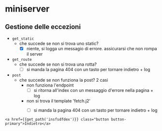 # miniserver
## Gestione delle eccezioni
- `get_static`
	- che succede se non si trova uno static?
		- [x] niente, si logga un messagio di errore. assicurarsi che non rompa il server
- `get_route`
	- che succede se non si trova una rotta?
		- [ ] si manda la pagina 404 con un tasto per tornare indietro + log
- `post`
	- che succede se non funziona la post? 2 casi
		- non funziona l'endpoint
			- [ ] si ritorna all'index con un messaggio d'errore nella pagina + log
		- non si trova il template 'fetch.j2'
			- [ ] si manda la pagina 404 con un tasto per tornare indietro + log



```
<a href={{get_path('insfsdfdex')}} class="button button-primary">Indietro</a>
```
